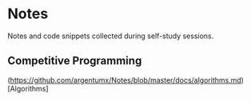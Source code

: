 # Notes
Notes and code snippets collected during self-study sessions.

## Competitive Programming
(https://github.com/argentumx/Notes/blob/master/docs/algorithms.md)[Algorithms]
